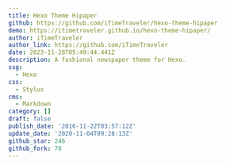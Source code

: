 ```yaml
---
title: Hexo Theme Hipaper
github: https://github.com/iTimeTraveler/hexo-theme-hipaper
demo: https://itimetraveler.github.io/hexo-theme-hipaper/
author: iTimeTraveler
author_link: https://github.com/iTimeTraveler
date: 2023-11-28T05:49:44.441Z
description: A fashional newspaper theme for Hexo.
ssg:
  - Hexo
css:
  - Stylus
cms:
  - Markdown
category: []
draft: false
publish_date: '2016-11-22T03:57:12Z'
update_date: '2020-11-04T09:28:13Z'
github_star: 246
github_fork: 78
---
```

